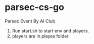 # parsec-cs-go

Parsec Event By AI Club

1. Run start.sh to start env and players.
2. players are in playes folder
